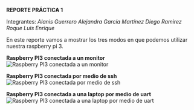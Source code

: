 **REPORTE PRÁCTICA 1**

Integrantes:
*Alanis Guerrero Alejandra*
*García Martínez Diego*
*Ramirez Roque Luis Enrique*

En este reporte vamos a mostrar los tres modos en que podemos utilizar nuestra raspberry pi 3.

**Raspberry PI3 conectada a un monitor**
![Raspberry PI3 conectada a un monitor](/images/monitor.png)

**Raspberry PI3 conectada por medio de ssh**
![Raspberry PI3 conectada por medio de ssh](/images/ssh.png)


**Raspberry PI3 conectada a una laptop por medio de uart**
![Raspberry PI3 conectada a una laptop por medio de uart](/images/uart.png)

